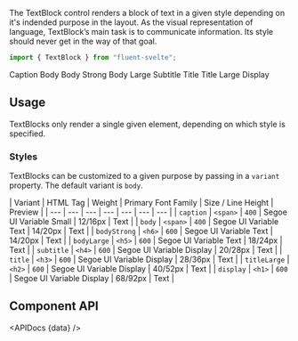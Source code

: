 <script lang="ts">
    import { TextBlock } from "$lib";
    import { Showcase, APIDocs } from "$site/lib";

    import data from "$lib/TextBlock/TextBlock.svelte?sveld&raw";
</script>

The TextBlock control renders a block of text in a given style depending on it's indended purpose in the layout. As the visual representation of language, TextBlock’s main task is to communicate information. Its style should never get in the way of that goal.

```ts
import { TextBlock } from "fluent-svelte";
``` 

<Showcase repl="" columns={3}>
    <TextBlock variant="caption">Caption</TextBlock>
    <TextBlock variant="body">Body</TextBlock>
    <TextBlock variant="bodyStrong">Body Strong</TextBlock>
    <TextBlock variant="bodyLarge">Body Large</TextBlock>
    <TextBlock variant="subtitle">Subtitle</TextBlock>
    <TextBlock variant="title">Title</TextBlock>
    <TextBlock variant="titleLarge">Title Large</TextBlock>
    <TextBlock variant="display">Display</TextBlock>
</Showcase>

## Usage

TextBlocks only render a single given element, depending on which style is specified.

### Styles

TextBlocks can be customized to a given purpose by passing in a `variant` property. The default variant is `body`.

| Variant | HTML Tag | Weight | Primary Font Family | Size / Line Height | Preview |
| --- | --- | --- | --- | --- | --- | --- |
| `caption` | `<span>` | `400` | Segoe UI Variable Small | 12/16px | <TextBlock variant="caption">Text</TextBlock> |
| `body` | `<span>` | `400` | Segoe UI Variable Text | 14/20px | <TextBlock variant="body">Text</TextBlock> |
| `bodyStrong` | `<h6>` | `600` | Segoe UI Variable Text | 14/20px | <TextBlock variant="bodyStrong">Text</TextBlock> |
| `bodyLarge` | `<h5>` | `600` | Segoe UI Variable Text | 18/24px | <TextBlock variant="bodyLarge">Text</TextBlock> |
| `subtitle` | `<h4>` | `600` | Segoe UI Variable Display | 20/28px | <TextBlock variant="subtitle">Text</TextBlock> |
| `title` | `<h3>` | `600` | Segoe UI Variable Display | 28/36px | <TextBlock variant="title">Text</TextBlock> |
| `titleLarge` | `<h2>` | `600` | Segoe UI Variable Display | 40/52px | <TextBlock variant="titleLarge">Text</TextBlock> |
| `display` | `<h1>` | `600` | Segoe UI Variable Display | 68/92px | <TextBlock variant="display">Text</TextBlock> |


## Component API

<APIDocs {data} />